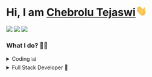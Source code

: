 <h1>Hi, I am <a href="https://chebrolutejaswi.github.io/Portfolio/">Chebrolu Tejaswi</a><img src="https://raw.githubusercontent.com/ABSphreak/ABSphreak/master/gifs/Hi.gif" width="30px"></h1>

<a href="https://www.linkedin.com/in/chebrolu-tejaswi/" target="_blank"><img src="https://github.com/ashutosh1919/ashutosh1919/blob/master/logos/linkedin.png" width="40" /></a>
<a href="https://github.com/ChebroluTejaswi"><img src="https://github.com/ashutosh1919/ashutosh1919/blob/master/logos/github-logo.png" width="40" /></a>
<a href="mailto:chebrolu.tejaswi2019@vitstudent.ac.in" target="_blank"><img src="https://github.com/ashutosh1919/ashutosh1919/blob/master/logos/google-plus.png" width="40" /></a>

<h3>What I do? 👨‍💻</h3>
<details>
<summary>Coding 📊</summary>
<ul>
   <li><a href="https://github.com/ChebroluTejaswi/DSA-using-JAVA">DSA using JAVA</a></li>
</ul>
</details>
<details>
<summary>Full Stack Developer 🍥</summary>
  <ul>
    <li><a href="https://github.com/ChebroluTejaswi/WebDevelopment-Basics">Front-End basics</a></li>
    <li><a href="https://github.com/ChebroluTejaswi/healthy-mind-website">healthy-mind-website</a></li>
    <li><a href="https://github.com/ChebroluTejaswi/Portfolio">Portfolio</a></li>
  </ul>
</details>


